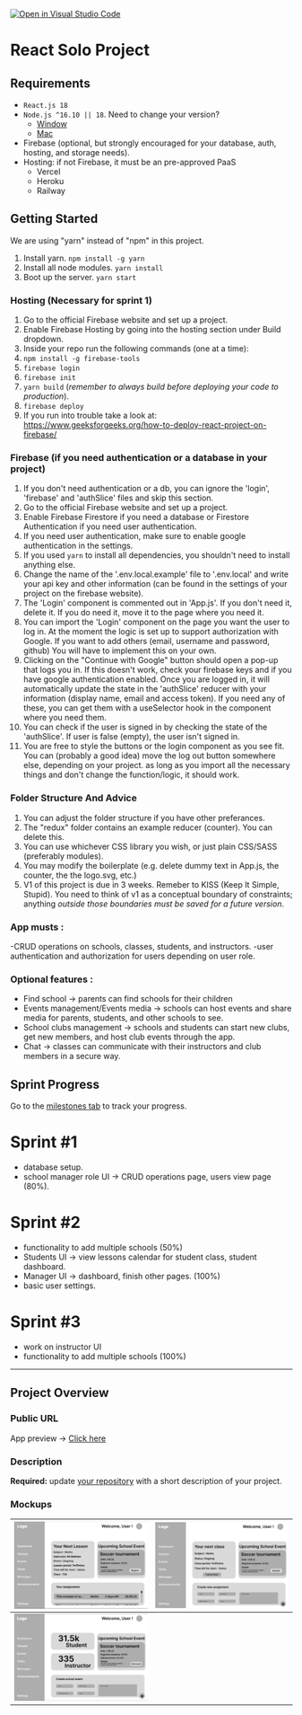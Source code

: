 [![Open in Visual Studio Code](https://classroom.github.com/assets/open-in-vscode-c66648af7eb3fe8bc4f294546bfd86ef473780cde1dea487d3c4ff354943c9ae.svg)](https://classroom.github.com/online_ide?assignment_repo_id=8190461&assignment_repo_type=AssignmentRepo)

# React Solo Project

## Requirements

- `React.js 18`
- `Node.js ^16.10 || 18`. Need to change your version?
  - [Window](https://github.com/coreybutler/nvm-windows)
  - [Mac](https://github.com/tj/n)
- Firebase (optional, but strongly encouraged for your database, auth, hosting, and storage needs).
- Hosting: if not Firebase, it must be an pre-approved PaaS
  - Vercel
  - Heroku
  - Railway

## Getting Started

We are using "yarn" instead of "npm" in this project.

1. Install yarn. `npm install -g yarn`
2. Install all node modules. `yarn install`
3. Boot up the server. `yarn start`

### Hosting (Necessary for sprint 1)

1. Go to the official Firebase website and set up a project.
2. Enable Firebase Hosting by going into the hosting section under Build dropdown.
3. Inside your repo run the following commands (one at a time):
4. `npm install -g firebase-tools`
5. `firebase login`
6. `firebase init`
7. `yarn build` (_remember to always build before deploying your code to production_).
8. `firebase deploy`
9. If you run into trouble take a look at: https://www.geeksforgeeks.org/how-to-deploy-react-project-on-firebase/

### Firebase (if you need authentication or a database in your project)

1. If you don't need authentication or a db, you can ignore the 'login', 'firebase' and 'authSlice' files and skip this section.
2. Go to the official Firebase website and set up a project.
3. Enable Firebase Firestore if you need a database or Firestore Authentication if you need user authentication.
4. If you need user authentication, make sure to enable google authentication in the settings.
5. If you used `yarn` to install all dependencies, you shouldn't need to install anything else.
6. Change the name of the '.env.local.example' file to '.env.local' and write your api key and other information (can be found in the settings of your project on the firebase website).
7. The 'Login' component is commented out in 'App.js'. If you don't need it, delete it. If you do need it, move it to the page where you need it.
8. You can import the 'Login' component on the page you want the user to log in. At the moment the logic is set up to support authorization with Google. If you want to add others (email, username and password, github) You will have to implement this on your own.
9. Clicking on the "Continue with Google" button should open a pop-up that logs you in. If this doesn't work, check your firebase keys and if you have google authentication enabled. Once you are logged in, it will automatically update the state in the 'authSlice' reducer with your information (display name, email and access token). If you need any of these, you can get them with a useSelector hook in the component where you need them.
10. You can check if the user is signed in by checking the state of the 'authSlice'. If user is false (empty), the user isn't signed in.
11. You are free to style the buttons or the login component as you see fit. You can (probably a good idea) move the log out button somewhere else, depending on your project. as long as you import all the necessary things and don't change the function/logic, it should work.

### Folder Structure And Advice

1. You can adjust the folder structure if you have other preferances.
2. The "redux" folder contains an example reducer (counter). You can delete this.
3. You can use whichever CSS library you wish, or just plain CSS/SASS (preferably modules).
4. You may modify the boilerplate (e.g. delete dummy text in App.js, the counter, the the logo.svg, etc.)
5. V1 of this project is due in 3 weeks. Remeber to KISS (Keep It Simple, Stupid). You need to think of v1 as a conceptual boundary of constraints; anything _outside those boundaries must be saved for a future version_.

<!---
*** WHEN YOU ARE UP AND RUNNING, YOU MAY DELETE EVERYTHING ABOVE -EXCEPT- THE VERY TOP LINE. ***
-->

### App musts :

-CRUD operations on schools, classes, students, and instructors.
-user authentication and authorization for users depending on user role.

### Optional features :

- Find school -> parents can find schools for their children
- Events management/Events media -> schools can host events and share media for parents, students, and other schools to see.
- School clubs management -> schools and students can start new clubs, get new members, and host club events through the app.
- Chat -> classes can communicate with their instructors and club members in a secure way.

## Sprint Progress

Go to the [milestones tab](../../milestone/1) to track your progress.

# Sprint #1

- database setup.
- school manager role UI -> CRUD operations page, users view page (80%).

# Sprint #2

- functionality to add multiple schools (50%)
- Students UI -> view lessons calendar for student class, student dashboard.
- Manager UI -> dashboard, finish other pages. (100%)
- basic user settings.

# Sprint #3

- work on instructor UI
- functionality to add multiple schools (100%)

---

## Project Overview

### Public URL

App preview -> [Click here](https://schoolsapp-3c2e5.web.app)

### Description

**Required:** update [your repository](https://stackoverflow.com/questions/7757751/how-do-you-change-a-repository-description-on-github) with a short description of your project.

### Mockups

| ![Student UI](/mockups/studentUI.png)              | ![Instructor UI](/mockups/instructorUI.png) |
| -------------------------------------------------- | ------------------------------------------- |
| ![School Manager UI](/mockups/schoolManagerUI.png) |

